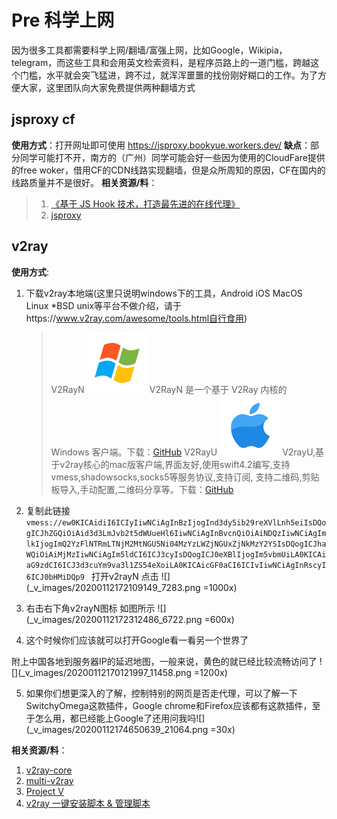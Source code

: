 # Pre 科学上网

因为很多工具都需要科学上网/翻墙/富强上网，比如Google，Wikipia，telegram，而这些工具和会用英文检索资料，是程序员路上的一道门槛，跨越这个门槛，水平就会突飞猛进，跨不过，就浑浑噩噩的找份刚好糊口的工作。为了方便大家，这里团队向大家免费提供两种翻墙方式

## jsproxy cf
**使用方式**：打开网址即可使用 https://jsproxy.bookyue.workers.dev/
**缺点**：部分同学可能打不开，南方的（广州）同学可能会好一些因为使用的CloudFare提供的free woker，借用CF的CDN线路实现翻墙，但是众所周知的原因，CF在国内的线路质量并不是很好。
**相关资源/料**：
> 1. [《基于 JS Hook 技术，打造最先进的在线代理》](https://github.com/EtherDream/jsproxy/blob/master/docs/blogs/js-hook.md)
> 2. [jsproxy](https://github.com/EtherDream/jsproxy)

## v2ray
**使用方式**:
1. 下载v2ray本地端(这里只说明windows下的工具，Android iOS MacOS Linux *BSD unix等平台不做介绍，请于https://www.v2ray.com/awesome/tools.html自行食用)
    > V2RayN ![](_v_images/20200112171543426_1745.svg)
    > V2RayN 是一个基于 V2Ray 内核的 Windows 客户端。下载：[GitHub](https://github.com/2dust/v2rayN)
    > V2RayU ![](_v_images/20200112172739859_4158.svg)
    > V2rayU,基于v2ray核心的mac版客户端,界面友好,使用swift4.2编写,支持vmess,shadowsocks,socks5等服务协议,支持订阅, 支持二维码,剪贴板导入,手动配置,二维码分享等。下载：[GitHub](https://github.com/yanue/V2rayU)

2. 复制此链接
`vmess://ew0KICAidiI6ICIyIiwNCiAgInBzIjogInd3dy5ib29reXVlLnh5eiIsDQogICJhZGQiOiAid3d3LmJvb2t5dWUueHl6IiwNCiAgInBvcnQiOiAiNDQzIiwNCiAgImlkIjogImQ2YzFlNTRmLTNjM2MtNGU5Ni04MzYzLWZjNGUxZjNkMzY2YSIsDQogICJhaWQiOiAiMjMzIiwNCiAgIm5ldCI6ICJ3cyIsDQogICJ0eXBlIjogIm5vbmUiLA0KICAiaG9zdCI6ICJ3d3cuYm9va3l1ZS54eXoiLA0KICAicGF0aCI6ICIvIiwNCiAgInRscyI6ICJ0bHMiDQp9
`
打开v2rayN
点击
![](_v_images/20200112172109149_7283.png =1000x)
3. 右击右下角v2rayN图标
如图所示
![](_v_images/20200112172312486_6722.png =600x)
4. 这个时候你们应该就可以打开Google看一看另一个世界了

附上中国各地到服务器IP的延迟地图，一般来说，黄色的就已经比较流畅访问了
![](_v_images/20200112170121997_11458.png =1200x)

5. 如果你们想更深入的了解，控制特别的网页是否走代理，可以了解一下SwitchyOmega这款插件，Google chrome和Firefox应该都有这款插件，至于怎么用，都已经能上Google了还用问我吗![](_v_images/20200112174650639_21064.png =30x)

**相关资源/料**：
1. [v2ray-core](https://github.com/v2ray/v2ray-core)
2. [multi-v2ray](https://github.com/Jrohy/multi-v2ray)
3. [Project V](https://www.v2ray.com/)
4. [v2ray 一键安装脚本 & 管理脚本](https://github.com/233boy/v2ray/tree/master)